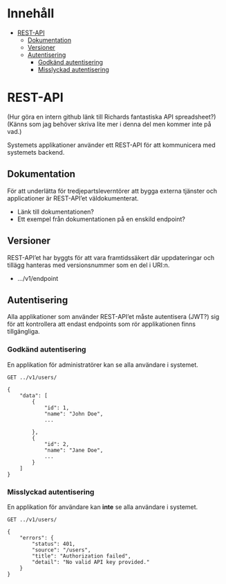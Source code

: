 
# Inneh&aring;ll

-   [REST-API](#orgbe735e5)
    -   [Dokumentation](#orgdda9518)
    -   [Versioner](#org93e4dc0)
    -   [Autentisering](#org6f2c41d)
        -   [Godkänd autentisering](#orge9bf721)
        -   [Misslyckad autentisering](#orgf887b34)



<a id="orgbe735e5"></a>

# REST-API

(Hur göra en intern github länk till Richards fantastiska API spreadsheet?)
(Känns som jag behöver skriva lite mer i denna del men kommer inte på vad.)

Systemets applikationer använder ett REST-API för att kommunicera med systemets backend.


<a id="orgdda9518"></a>

## Dokumentation

För att underlätta för tredjepartsleverntörer att bygga externa tjänster och applicationer är
REST-API&rsquo;et väldokumenterat.

-   Länk till dokumentationen?
-   Ett exempel från dokumentationen på en enskild endpoint?


<a id="org93e4dc0"></a>

## Versioner

REST-API&rsquo;et har byggts för att vara framtidssäkert där uppdateringar och tillägg hanteras med
versionsnummer som en del i URI:n.

-   &#x2026;/v1/endpoint


<a id="org6f2c41d"></a>

## Autentisering

Alla applikationer som använder REST-API&rsquo;et måste autentisera (JWT?) sig för att kontrollera att endast
endpoints som rör applikationen finns tillgängliga.


<a id="orge9bf721"></a>

### Godkänd autentisering

En applikation för administratörer kan se alla användare i systemet.

    GET ../v1/users/

    {
        "data": [
            {
                "id": 1,
                "name": "John Doe",
                ...
    
            },
            {
                "id": 2,
                "name": "Jane Doe",
                ...
            }
        ]
    }


<a id="orgf887b34"></a>

### Misslyckad autentisering

En applikation för användare kan **inte** se alla användare i systemet.

    GET ../v1/users/

    {
        "errors": {
            "status": 401,
            "source": "/users",
            "title": "Authorization failed",
            "detail": "No valid API key provided."
        }
    }

